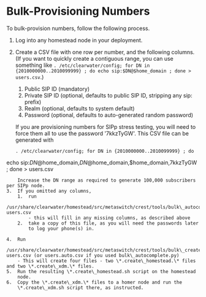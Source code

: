 Bulk-Provisioning Numbers
=========================

To bulk-provision numbers, follow the following process.

1.  Log into any homestead node in your deployment.
2.  Create a CSV file with one row per number, and the following
    columns. (If you want to quickly create a contiguous range, you can
    use something like `. /etc/clearwater/config; for DN in {2010000000..2010099999} ; do echo sip:$DN@$home_domain ; done > users.csv`.)
    1.  Public SIP ID (mandatory)
    2.  Private SIP ID (optional, defaults to public SIP ID, stripping
        any sip: prefix)
    3.  Realm (optional, defaults to system default)
    4.  Password (optional, defaults to auto-generated random password)

    If you are provisioning numbers for SIPp stress testing, you will need to force them all to use the password '7kkzTyGW'. This CSV file can be generated with
    ```
    . /etc/clearwater/config; for DN in {2010000000..2010099999} ; do
echo sip:$DN@$home_domain,$DN@$home_domain,$home_domain,7kkzTyGW ;
done > users.csv
```
    Increase the DN range as required to generate 100,000 subscribers per SIPp node.
3.  If you omitted any columns,
    1.  run
        /usr/share/clearwater/homestead/src/metaswitch/crest/tools/bulk\_autocomplete.py users.csv
        - this will fill in any missing columns, as described above
    2.  take a copy of this file, as you will need the passwords later
        to log your phone(s) in.

4.  Run
    /usr/share/clearwater/homestead/src/metaswitch/crest/tools/bulk\_create.py users.csv (or users.auto.csv if you used bulk\_autocomplete.py)
    - This will create four files - two \*.create\_homestead.\* files and two \*.create\_xdm.\* files.
5.  Run the resulting \*.create\_homestead.sh script on the homestead
    node.
6.  Copy the \*.create\_xdm.\* files to a homer node and run the
    \*.create\_xdm.sh script there, as instructed.

